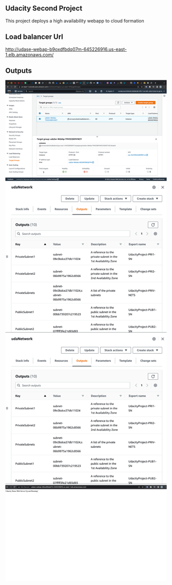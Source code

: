 ## Udacity Second Project
This project deploys a high availability webapp to cloud formation

## Load balancer Url
http://udase-webap-b9oxdfbdq07m-645226916.us-east-1.elb.amazonaws.com/

## Outputs

<img src="images/target_group.png">

<img src="images/udanetwork.png">

<img src="images/udaServer.png">

<img src="images/webpage.png">

